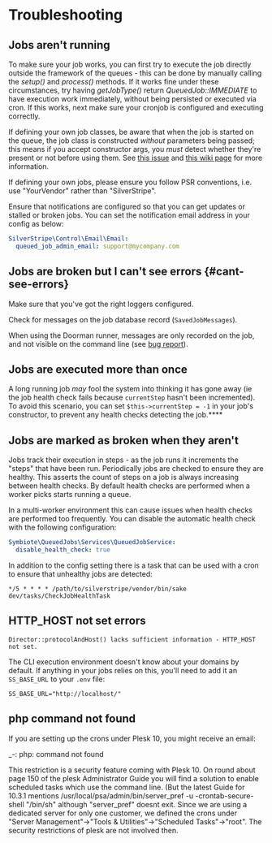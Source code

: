 # Troubleshooting

## Jobs aren't running

To make sure your job works, you can first try to execute the job directly outside the framework of the
queues - this can be done by manually calling the *setup()* and *process()* methods. If it works fine
under these circumstances, try having *getJobType()* return *QueuedJob::IMMEDIATE* to have execution
work immediately, without being persisted or executed via cron. If this works, next make sure your
cronjob is configured and executing correctly.

If defining your own job classes, be aware that when the job is started on the queue, the job class
is constructed _without_ parameters being passed; this means if you accept constructor args, you
_must_ detect whether they're present or not before using them. See [this issue](https://github.com/symbiote/silverstripe-queuedjobs/issues/35)
and [this wiki page](https://github.com/symbiote/silverstripe-queuedjobs/wiki/Defining-queued-jobs) for
more information.

If defining your own jobs, please ensure you follow PSR conventions, i.e. use "YourVendor" rather than "SilverStripe".

Ensure that notifications are configured so that you can get updates or stalled or broken jobs. You can
set the notification email address in your config as below:


```yaml
SilverStripe\Control\Email\Email:
  queued_job_admin_email: support@mycompany.com
```

## Jobs are broken but I can't see errors {#cant-see-errors}

Make sure that you've got the right loggers configured.

Check for messages on the job database record (`SavedJobMessages`).

When using the Doorman runner, messages are only recorded on the job,
and not visible on the command line (see [bug report](https://github.com/asyncphp/doorman/issues/23)). 

## Jobs are executed more than once

A long running job _may_ fool the system into thinking it has gone away (ie the job health check fails because
`currentStep` hasn't been incremented). To avoid this scenario, you can set `$this->currentStep = -1` in your job's
constructor, to prevent any health checks detecting the job.****

## Jobs are marked as broken when they aren't

Jobs track their execution in steps - as the job runs it increments the "steps" that have been run. Periodically jobs
are checked to ensure they are healthy. This asserts the count of steps on a job is always increasing between health
checks. By default health checks are performed when a worker picks starts running a queue.

In a multi-worker environment this can cause issues when health checks are performed too frequently. You can disable the
automatic health check with the following configuration:

```yaml
Symbiote\QueuedJobs\Services\QueuedJobService:
  disable_health_check: true
```

In addition to the config setting there is a task that can be used with a cron to ensure that unhealthy jobs are
detected:

```
*/5 * * * * /path/to/silverstripe/vendor/bin/sake dev/tasks/CheckJobHealthTask
```

## HTTP_HOST not set errors

```
Director::protocolAndHost() lacks sufficient information - HTTP_HOST not set.
```

The CLI execution environment doesn't know about your domains by default.
If anything in your jobs relies on this, you'll need to add it
an `SS_BASE_URL` to your `.env` file:

```
SS_BASE_URL="http://localhost/"
```

## php command not found

If you are setting up the crons under Plesk 10, you might receive an email:

_-: php: command not found

This restriction is a security feature coming with Plesk 10.
On round about page 150 of the plesk Administrator Guide you will find a solution to enable scheduled tasks which use the command line. (But the latest Guide for 10.3.1 mentions /usr/local/psa/admin/bin/server_pref -u -crontab-secure-shell "/bin/sh" although "server_pref" doesnt exit.
Since we are using a dedicated server for only one customer, we defined the crons under "Server Management"->"Tools & Utilities"->"Scheduled Tasks"->"root". The security restrictions of plesk are not involved then. 

